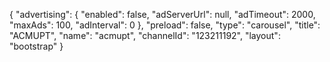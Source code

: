{
    "advertising": {
        "enabled": false,
        "adServerUrl": null,
        "adTimeout": 2000,
        "maxAds": 100,
        "adInterval": 0
    },
    "preload": false,
    "type": "carousel",
    "title": "ACMUPT",
    "name": "acmupt",
    "channelId": "123211192",
    "layout": "bootstrap"
}